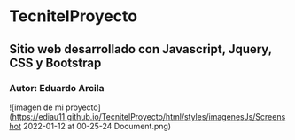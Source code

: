 # TecnitelProyecto
## Sitio web desarrollado con Javascript, Jquery, CSS y Bootstrap
 ### Autor: Eduardo Arcila
 ![imagen de mi proyecto](https://ediau11.github.io/TecnitelProyecto/html/styles/imagenesJs/Screenshot 2022-01-12 at 00-25-24 Document.png)
